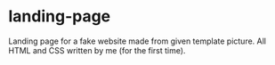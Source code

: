 # landing-page
Landing page for a fake website made from given template picture. All HTML and CSS written by me (for the first time).
